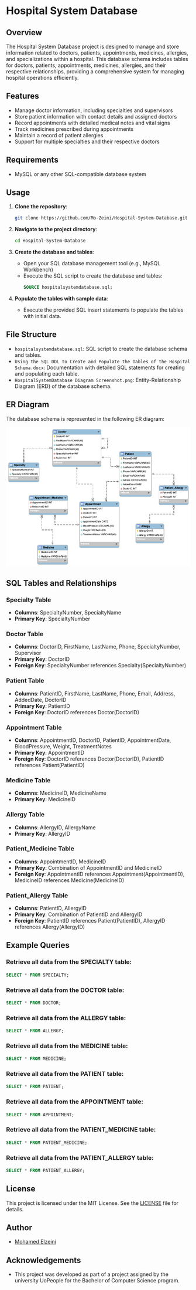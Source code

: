 # Hospital System Database

## Overview

The Hospital System Database project is designed to manage and store information related to doctors, patients, appointments, medicines, allergies, and specializations within a hospital. This database schema includes tables for doctors, patients, appointments, medicines, allergies, and their respective relationships, providing a comprehensive system for managing hospital operations efficiently.

## Features

- Manage doctor information, including specialties and supervisors
- Store patient information with contact details and assigned doctors
- Record appointments with detailed medical notes and vital signs
- Track medicines prescribed during appointments
- Maintain a record of patient allergies
- Support for multiple specialties and their respective doctors

## Requirements

- MySQL or any other SQL-compatible database system

## Usage

1. **Clone the repository**:
    ```bash
    git clone https://github.com/Mo-Zeini/Hospital-System-Database.git
    ```

2. **Navigate to the project directory**:
    ```bash
    cd Hospital-System-Database
    ```

3. **Create the database and tables**:
    - Open your SQL database management tool (e.g., MySQL Workbench)
    - Execute the SQL script to create the database and tables:
      ```sql
      SOURCE hospitalsystemdatabase.sql;
      ```

4. **Populate the tables with sample data**:
    - Execute the provided SQL insert statements to populate the tables with initial data.

## File Structure

- `hospitalsystemdatabase.sql`: SQL script to create the database schema and tables.
- `Using the SQL DDL to Create and Populate the Tables of the Hospital Schema.docx`: Documentation with detailed SQL statements for creating and populating each table.
- `HospitalSystemDatabase Diagram Screenshot.png`: Entity-Relationship Diagram (ERD) of the database schema.

## ER Diagram

The database schema is represented in the following ER diagram:

![Hospital System Database ER Diagram](HospitalSystemDatabase%20Diagram%20Screenshot.png)

## SQL Tables and Relationships

### Specialty Table
- **Columns**: SpecialtyNumber, SpecialtyName
- **Primary Key**: SpecialtyNumber

### Doctor Table
- **Columns**: DoctorID, FirstName, LastName, Phone, SpecialtyNumber, Supervisor
- **Primary Key**: DoctorID
- **Foreign Key**: SpecialtyNumber references Specialty(SpecialtyNumber)

### Patient Table
- **Columns**: PatientID, FirstName, LastName, Phone, Email, Address, AddedDate, DoctorID
- **Primary Key**: PatientID
- **Foreign Key**: DoctorID references Doctor(DoctorID)

### Appointment Table
- **Columns**: AppointmentID, DoctorID, PatientID, AppointmentDate, BloodPressure, Weight, TreatmentNotes
- **Primary Key**: AppointmentID
- **Foreign Key**: DoctorID references Doctor(DoctorID), PatientID references Patient(PatientID)

### Medicine Table
- **Columns**: MedicineID, MedicineName
- **Primary Key**: MedicineID

### Allergy Table
- **Columns**: AllergyID, AllergyName
- **Primary Key**: AllergyID

### Patient_Medicine Table
- **Columns**: AppointmentID, MedicineID
- **Primary Key**: Combination of AppointmentID and MedicineID
- **Foreign Key**: AppointmentID references Appointment(AppointmentID), MedicineID references Medicine(MedicineID)

### Patient_Allergy Table
- **Columns**: PatientID, AllergyID
- **Primary Key**: Combination of PatientID and AllergyID
- **Foreign Key**: PatientID references Patient(PatientID), AllergyID references Allergy(AllergyID)

## Example Queries

### Retrieve all data from the SPECIALTY table:
```sql
SELECT * FROM SPECIALTY;
```

### Retrieve all data from the DOCTOR table:
```sql
SELECT * FROM DOCTOR;
```

### Retrieve all data from the ALLERGY table:
```sql
SELECT * FROM ALLERGY;
```

### Retrieve all data from the MEDICINE table:
```sql
SELECT * FROM MEDICINE;
```

### Retrieve all data from the PATIENT table:
```sql
SELECT * FROM PATIENT;
```

### Retrieve all data from the APPOINTMENT table:
```sql
SELECT * FROM APPOINTMENT;
```

### Retrieve all data from the PATIENT_MEDICINE table:
```sql
SELECT * FROM PATIENT_MEDICINE;
```

### Retrieve all data from the PATIENT_ALLERGY table:
```sql
SELECT * FROM PATIENT_ALLERGY;
```

## License

This project is licensed under the MIT License. See the [LICENSE](https://github.com/Mo-Zeini/Hospital-System-Database/blob/main/LICENSE.txt) file for details.

## Author

- [Mohamed Elzeini](https://github.com/Mo-Zeini)

## Acknowledgements

- This project was developed as part of a project assigned by the university UoPeople for the Bachelor of Computer Science program.
